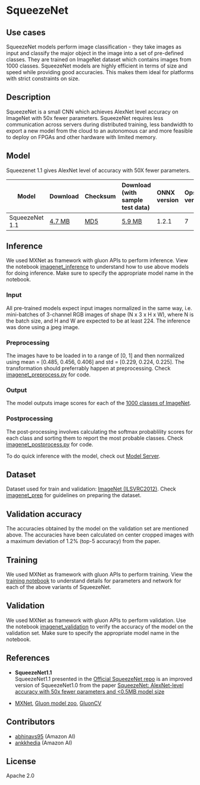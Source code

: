 # SqueezeNet

## Use cases
SqueezeNet models perform image classification - they take images as input and classify the major object in the image into a set of pre-defined classes. They are trained on ImageNet dataset which contains images from 1000 classes. SqueezeNet models are highly efficient in terms of size and speed while providing good accuracies. This makes them ideal for platforms with strict constraints on size.

## Description
SqueezeNet is a small CNN which achieves AlexNet level accuracy on ImageNet with 50x fewer parameters. SqueezeNet requires less communication across servers during distributed training, less bandwidth to export a new model from the cloud to an autonomous car and more feasible to deploy on FPGAs and other hardware with limited memory.

## Model
Squeezenet 1.1 gives AlexNet level of accuracy with 50X fewer parameters.
<!-- SqueezeNet 1.1 has 2.4x less computation and slightly fewer parameters than SqueezeNet 1.0, without sacrificing accuracy.-->

|Model        |Download  |Checksum|Download (with sample test data)| ONNX version |Opset version|Top-1 accuracy (%)|Top-5 accuracy (%)| 
|-------------|:--------------|:--------------|:--------------|:--------------|:--------------|:--------------|:--------------|
|SqueezeNet 1.1|    [4.7 MB](https://s3.amazonaws.com/onnx-model-zoo/squeezenet/squeezenet1.1/squeezenet1.1.onnx) |[MD5](https://s3.amazonaws.com/onnx-model-zoo/squeezenet/squeezenet1.1/squeezenet1.1-md5.txt)   | [5.9 MB](https://s3.amazonaws.com/onnx-model-zoo/squeezenet/squeezenet1.1/squeezenet1.1.tar.gz) |1.2.1  |7 |56.34     |     79.12     |

## Inference
We used MXNet as framework with gluon APIs to perform inference. View the notebook [imagenet_inference](vision/classification/imagenet/imagenet_inference.ipynb) to understand how to use above models for doing inference. Make sure to specify the appropriate model name in the notebook.

### Input 
All pre-trained models expect input images normalized in the same way, i.e. mini-batches of 3-channel RGB images of shape (N x 3 x H x W), where N is the batch size, and H and W are expected to be at least 224. The inference was done using a jpeg image.

### Preprocessing
The images have to be loaded in to a range of [0, 1] and then normalized using mean = [0.485, 0.456, 0.406] and std = [0.229, 0.224, 0.225]. The transformation should preferrably happen at preprocessing. Check [imagenet_preprocess.py](vision/classification/imagenet/imagenet_preprocess.py) for code.

### Output
The model outputs image scores for each of the [1000 classes of ImageNet](vision/classification/imagenet/synset.txt).

### Postprocessing
The post-processing involves calculating the softmax probablility scores for each class and sorting them to report the most probable classes. Check [imagenet_postprocess.py](vision/classification/imagenet/imagenet_postprocess.py) for code.

To do quick inference with the model, check out [Model Server](https://github.com/awslabs/mxnet-model-server/blob/master/docs/model_zoo.md/#squeezenet_v1.1_onnx).

## Dataset
Dataset used for train and validation: [ImageNet (ILSVRC2012)](http://www.image-net.org/challenges/LSVRC/2012/). Check [imagenet_prep](vision/classification/imagenet/imagenet_prep.md) for guidelines on preparing the dataset.

## Validation accuracy
The accuracies obtained by the model on the validation set are mentioned above. The accuracies have been calculated on center cropped images with a maximum deviation of 1.2% (top-5 accuracy) from the paper.

## Training
We used MXNet as framework with gluon APIs to perform training. View the [training notebook](train_squeezenet.ipynb) to understand details for parameters and network for each of the above variants of SqueezeNet.

## Validation
We used MXNet as framework with gluon APIs to perform validation. Use the notebook [imagenet_validation](vision/classification/imagenet/imagenet_validation.ipynb) to verify the accuracy of the model on the validation set. Make sure to specify the appropriate model name in the notebook.

## References
* **SqueezeNet1.1**  
SqueezeNet1.1 presented in the [Official SqueezeNet repo](https://github.com/DeepScale/SqueezeNet/tree/master/SqueezeNet_v1.1) is an improved version of SqueezeNet1.0 from the paper [SqueezeNet: AlexNet-level accuracy with 50x fewer parameters and <0.5MB model size](https://arxiv.org/abs/1602.07360)

* [MXNet](http://mxnet.incubator.apache.org), [Gluon model zoo](https://mxnet.incubator.apache.org/api/python/gluon/model_zoo.html), [GluonCV](https://gluon-cv.mxnet.io)
<!-- * **SqueezeNet1.1**   
Model from [Official SqueezeNet repo](https://github.com/DeepScale/SqueezeNet/tree/master/SqueezeNet_v1.1).
-->
## Contributors
* [abhinavs95](https://github.com/abhinavs95) (Amazon AI)
* [ankkhedia](https://github.com/ankkhedia) (Amazon AI)

## License
Apache 2.0